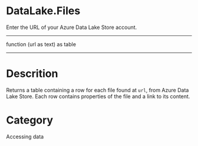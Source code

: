 ﻿# DataLake.Files
Enter the URL of your Azure Data Lake Store account.
***
function (url as text) as table
***
# Descrition 
Returns a table containing a row for each file found at <code>url</code>, from Azure Data Lake Store. Each row contains properties of the file and a link to its content.
# Category 
Accessing data
